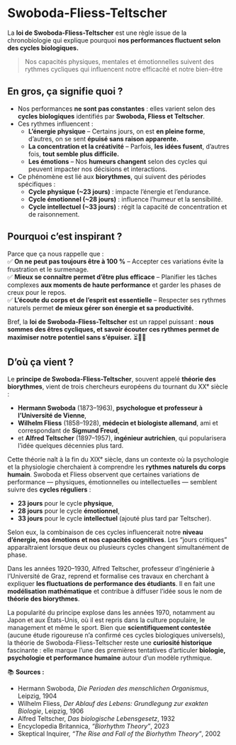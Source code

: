 # Swoboda-Fliess-Teltscher

La **loi de Swoboda-Fliess-Teltscher** est une règle issue de la chronobiologie qui explique pourquoi **nos performances fluctuent selon des cycles biologiques.**  

> Nos capacités physiques, mentales et émotionnelles suivent des rythmes cycliques qui influencent notre efficacité et notre bien-être

## En gros, ça signifie quoi ?

- Nos performances **ne sont pas constantes** : elles varient selon des **cycles biologiques** identifiés par **Swoboda, Fliess et Teltscher**.  
- Ces rythmes influencent :  
  - **L’énergie physique** – Certains jours, on est **en pleine forme**, d’autres, on se sent **épuisé sans raison apparente.**  
  - **La concentration et la créativité** – Parfois, **les idées fusent**, d’autres fois, **tout semble plus difficile.**  
  - **Les émotions** – Nos **humeurs changent** selon des cycles qui peuvent impacter nos décisions et interactions.  
- Ce phénomène est lié aux **biorythmes**, qui suivent des périodes spécifiques :  
  - **Cycle physique (~23 jours)** : impacte l’énergie et l’endurance.  
  - **Cycle émotionnel (~28 jours)** : influence l’humeur et la sensibilité.  
  - **Cycle intellectuel (~33 jours)** : régit la capacité de concentration et de raisonnement.  

## Pourquoi c’est inspirant ?

Parce que ça nous rappelle que :  
✅ **On ne peut pas toujours être à 100 %** – Accepter ces variations évite la frustration et le surmenage.  
✅ **Mieux se connaître permet d’être plus efficace** – Planifier les tâches complexes **aux moments de haute performance** et garder les phases de creux pour le repos.  
✅ **L’écoute du corps et de l’esprit est essentielle** – Respecter ses rythmes naturels permet **de mieux gérer son énergie et sa productivité.**  

Bref, la **loi de Swoboda-Fliess-Teltscher** est un rappel puissant : **nous sommes des êtres cycliques, et savoir écouter ces rythmes permet de maximiser notre potentiel sans s’épuiser.** ⏳🔄🚀

## D’où ça vient ?

Le **principe de Swoboda-Fliess-Teltscher**, souvent appelé **théorie des biorythmes**, vient de trois chercheurs européens du tournant du XXᵉ siècle :

* **Hermann Swoboda** (1873–1963), **psychologue et professeur à l’Université de Vienne**,
* **Wilhelm Fliess** (1858–1928), **médecin et biologiste allemand**, ami et correspondant de **Sigmund Freud**,
* et **Alfred Teltscher** (1897–1957), **ingénieur autrichien**, qui popularisera l’idée quelques décennies plus tard.

Cette théorie naît à la fin du XIXᵉ siècle, dans un contexte où la psychologie et la physiologie cherchaient à comprendre les **rythmes naturels du corps humain**.
Swoboda et Fliess observent que certaines variations de performance — physiques, émotionnelles ou intellectuelles — semblent suivre des **cycles réguliers** :

* **23 jours** pour le cycle **physique**,
* **28 jours** pour le cycle **émotionnel**,
* **33 jours** pour le cycle **intellectuel** (ajouté plus tard par Teltscher).

Selon eux, la combinaison de ces cycles influencerait notre **niveau d’énergie, nos émotions et nos capacités cognitives**. Les “jours critiques” apparaîtraient lorsque deux ou plusieurs cycles changent simultanément de phase.

Dans les années 1920–1930, Alfred Teltscher, professeur d’ingénierie à l’Université de Graz, reprend et formalise ces travaux en cherchant à expliquer **les fluctuations de performance des étudiants**. Il en fait une **modélisation mathématique** et contribue à diffuser l’idée sous le nom de **théorie des biorythmes**.

La popularité du principe explose dans les années 1970, notamment au Japon et aux États-Unis, où il est repris dans la culture populaire, le management et même le sport.
Bien que **scientifiquement contestée** (aucune étude rigoureuse n’a confirmé ces cycles biologiques universels), la théorie de Swoboda-Fliess-Teltscher reste une **curiosité historique** fascinante : elle marque l’une des premières tentatives d’articuler **biologie, psychologie et performance humaine** autour d’un modèle rythmique.

📚 **Sources :**

* Hermann Swoboda, *Die Perioden des menschlichen Organismus*, Leipzig, 1904
* Wilhelm Fliess, *Der Ablauf des Lebens: Grundlegung zur exakten Biologie*, Leipzig, 1906
* Alfred Teltscher, *Das biologische Lebensgesetz*, 1932
* Encyclopedia Britannica, *“Biorhythm Theory”*, 2023
* Skeptical Inquirer, *“The Rise and Fall of the Biorhythm Theory”*, 2002
